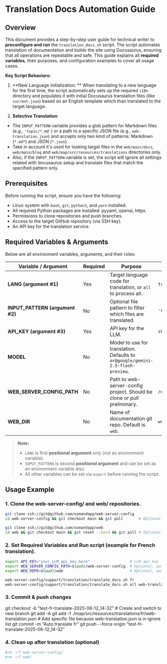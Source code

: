 # Translation Docs Automation Guide

## Overview

This document provides a step-by-step user guide for technical writer to **preconfigure and run** the `translation_docs.sh` script.
The script automates translation of documentation and builds the site using Docusaurus, ensuring that all operations are repeatable and safe.
This guide explains all **required variables**, their purposes, and configuration examples to cover all usage cases.

**Key Script Behaviors:**

1. **New Language Initialization: ** When translating to a new language for the first time, the script automatically sets up the required `i18n` directory and
   populates it with initial Docusaurus translation files (like `current.json`) based on an English template which than translated to the target language.

2. **Selective Translation**:

- The `INPUT_PATTERN` variable provides a glob pattern for Markdown files (e.g., `'topic/*.md'`) or a path to a specific JSON file (e.g.,
  `web-translation.json`) and accepts only two kind of patterns: Markdown (`*.md*`) and JSON (`*.json`).
- Take in account it's used for looking target files in the `web/main/docs`, `web/main/blog` and `web/map/src/resources/translations` directories only.
- Also, if the `INPUT_PATTERN` variable is set, the script will ignore all settings related with docusaurus setup and translate files that match the specified
  pattern only.

## Prerequisites

Before running the script, ensure you have the following:

- Linux system with `bash`, `git`, `python3`, and `yarn` installed.
- All required Python packages are installed: pyyaml, openai, httpx.
- Permissions to clone repositories and push branches.
- Access to the target GitHub repository (via SSH key).
- An API key for the translation service.

## Required Variables & Arguments

Below are all environment variables, arguments, and their roles:

| Variable / Argument             | Required | Purpose                                                                         | Example                 |
|---------------------------------|----------|---------------------------------------------------------------------------------|-------------------------|
| **LANG (argument #1)**          | Yes      | Target language code for translation, or `all` to process all.                  | `fr`, `de`, `all`       |
| **INPUT_PATTERN (argument #2)** | No       | Optional file pattern to filter which files are translated.                     | `'topic/*.md'`          |
| **API_KEY (argument #3)**       | Yes      | API key for the LLM.                                                            | `sk-abc123xyz`          |
| **MODEL**                       | No       | Model to use for translation. Defaults to `or@google/gemini-2.5-flash-preview`. |                         |
| **WEB_SERVER_CONFIG_PATH**      | No       | Path to web-server-config project. Should be clone or pull preliminary.         | `/opt/projects/website` |
| **WEB_DIR**                     | No       | Name of documentation git repo. Default is `web`.                               | `web`                   |

> **Note:**
> - `LANG` is first **positional argument** only (not an environment variable).
> - `INPUT_PATTERN` is second **positional argument** and can be set as an environment variable also.
> - All other variables can be set via `export` before running the script.

## Usage Example

### 1. Clone the web-server-config/ and web/ repositories.

```bash
git clone ssh://git@github.com/osmandapp/web-server-config                      # Clone web-server-config
cd web-server-config && git checkout main && git pull       # Optional if you want to use a different branch

git clone ssh://git@github.com/osmandapp/web                                    # Clone web
cd web && git checkout main && git reset --hard && git pull # Optional if you want to use a different branch
```

### 2. Set Required Variables and Run script (example for French translation).

```bash
export API_KEY="your_LLM_api_key_here"                  # LLM api key 
export WEB_SERVER_CONFIG_PATH=$(pwd)/web-server-config  # Optional, path to web-server-config
export WEB_REPO=$(pwd)/web                              # Optional, path to web

web-server-config/support/translation/translate_docs.sh fr                       # Example to translate all files to French
web-server-config/support/translation/translate_docs.sh all web-translation.json # Example to translate only web-translation.json to all current languages
```

### 3. Commit & push changes

git checkout -b "test-fr-translate-2025-06-12_14-32"                # Create and switch to new branch
git add -A
git add -f ./map/src/resources/translations/fr/web-translation.json # Add specific file because web-translation.json is in ignore list
git commit -m "Auto translate fr"
git push --force origin "test-fr-translate-2025-06-12_14-32"

### 4. Clean up after translation (optional)

```bash
#rm -rf web-server-config/
#rm -rf web/
